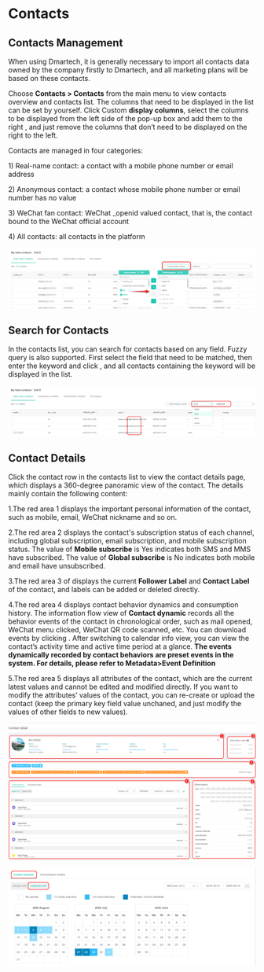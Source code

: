 # Contacts

## Contacts Management

When using Dmartech, it is generally necessary to import all contacts data owned by the company firstly to Dmartech, and all marketing plans will be based on these contacts. 

Choose **Contacts &gt; Contacts** from the main menu to view contacts overview and contacts list. The columns that need to be displayed in the list can be set by yourself. Click Custom **display columns**, select the columns to be displayed from the left side of the pop-up box and add them to the right , and just remove the columns that don’t need to be displayed on the right to the left. 

Contacts are managed in four categories: 

1\) Real-name contact: a contact with a mobile phone number or email address 

2\) Anonymous contact: a contact whose mobile phone number or email number has no value 

3\) WeChat fan contact: WeChat \_openid valued contact, that is, the contact bound to the WeChat official account 

4\) All contacts: all contacts in the platform













































































































































































































































































































































![](.gitbook/assets/tu-pian-1%20%282%29.png)

## Search for Contacts 

In the contacts list, you can search for contacts based on any field. Fuzzy query is also supported. First select the field that need to be matched, then enter the keyword and click , and all contacts containing the keyword will be displayed in the list.

![](.gitbook/assets/tu-pian-2%20%281%29.png)

## Contact Details

Click the contact row in the contacts list to view the contact details page, which displays a 360-degree panoramic view of the contact. The details mainly contain the following content:

1.The red area 1 displays the important personal information of the contact, such as mobile, email, WeChat nickname and so on. 

2.The red area 2 displays the contact's subscription status of each channel, including global subscription, email subscription, and mobile subscription status. The value of **Mobile subscribe** is Yes indicates both SMS and MMS have subscribed. The value of **Global subscribe** is No indicates both mobile and email have unsubscribed. 

3.The red area 3 of displays the current **Follower Label** and **Contact Label** of the contact, and labels can be added or deleted directly. 

4.The red area 4 displays contact behavior dynamics and consumption history. The information flow view of **Contact dynamic** records all the behavior events of the contact in chronological order, such as mail opened, WeChat menu clicked, WeChat QR code scanned, etc. You can download events by clicking . After switching to calendar info view, you can view the contact’s activity time and active time period at a glance. **The events dynamically recorded by contact behaviors are preset events in the system. For details, please refer to Metadata&gt;Event Definition**

5.The red area 5 displays all attributes of the contact, which are the current latest values and cannot be edited and modified directly. If you want to modify the attributes’ values of the contact, you can re-create or upload the contact \(keep the primary key field value unchaned, and just modify the values of other fields to new values\).

![](.gitbook/assets/tu-pian-3%20%281%29.png)

![](.gitbook/assets/tu-pian-4%20%281%29.png)









|  |
| :--- |


